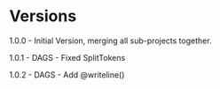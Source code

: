 # Versions

1.0.0 - Initial Version, merging all sub-projects together.

1.0.1 - DAGS - Fixed SplitTokens

1.0.2 - DAGS - Add @writeline()